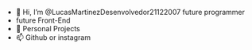 - 👋 Hi, I’m @LucasMartinezDesenvolvedor21122007
  future programmer
- future Front-End
- 💞️ Personal Projects
- 📫 Github or instagram
